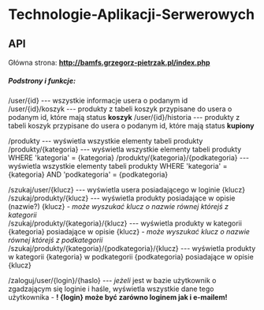 # Technologie-Aplikacji-Serwerowych

## API

Główna strona: **http://bamfs.grzegorz-pietrzak.pl/index.php**

##### Podstrony i funkcje:
/user/{id}				                ---     wszystkie informacje usera o podanym id <br>
/user/{id}/koszyk    		        	---     produkty z tabeli koszyk przypisane do usera o podanym id, które mają status **koszyk**
/user/{id}/historia   			        ---     produkty z tabeli koszyk przypisane do usera o podanym id, które mają status **kupiony**

/produkty             			        ---     wyświetla wszystkie elementy tabeli produkty <br>
/produkty/{kategoria} 			        ---     wyświetla wszystkie elementy tabeli produkty WHERE 'kategoria' = {kategoria}
/produkty/{kategoria}/{podkategoria}  	---	wyświetla wszystkie elementy tabeli produkty WHERE 'kategoria' = {kategoria} AND 'podkategoria' = {podkategoria}

/szukaj/user/{klucz}			    	---	wyświetla usera posiadającego w loginie {klucz} <br>
/szukaj/produkty/{klucz}                --- wyświetla produkty posiadające w opisie (nazwie?) {klucz} - *może wyszukać klucz o nazwie równej którejś z kategorii* <br>
/szukaj/produkty/{kategoria}/{klucz}    --- wyświetla produkty w kategorii {kategoria} posiadające w opisie {klucz} - *może wyszukać klucz o nazwie równej którejś z podkategorii* <br>
/szukaj/produkty/{kategoria}/{podkategoria}/{klucz} --- wyświetla produkty w kategorii {kategoria} w podkategorii {podkategoria} posiadające w opisie {klucz}

/zaloguj/user/{login}/{haslo}           --- *jeżeli* jest w bazie użytkownik o zgadzającym się loginie i haśle, wyświetla wszystkie dane tego użytkownika - **! {login} może być zarówno loginem jak i e-mailem!** <br>
